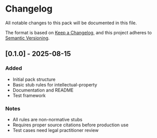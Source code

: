 # Changelog

All notable changes to this pack will be documented in this file.

The format is based on [Keep a Changelog](https://keepachangelog.com/en/1.0.0/),
and this project adheres to [Semantic Versioning](https://semver.org/spec/v2.0.0.html).

## [0.1.0] - 2025-08-15

### Added
- Initial pack structure
- Basic stub rules for intellectual-property
- Documentation and README
- Test framework

### Notes
- All rules are non-normative stubs
- Requires proper source citations before production use
- Test cases need legal practitioner review
